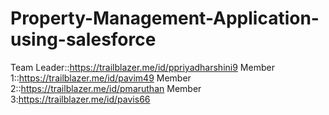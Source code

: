 # Property-Management-Application-using-salesforce
Team Leader::https://trailblazer.me/id/ppriyadharshini9
Member 1::https://trailblazer.me/id/pavim49
Member 2::https://trailblazer.me/id/pmaruthan
Member 3:https://trailblazer.me/id/pavis66
